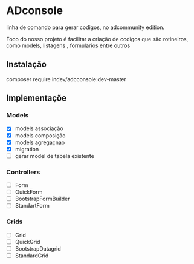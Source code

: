 # ADconsole

linha de comando para gerar codigos, no adcommunity edition.

Foco do nosso projeto é facilitar a criação de codigos que são rotineiros,
como models, listagens , formularios entre outros

## Instalação

composer require indev/adcconsole:dev-master

## Implementaçõe

### Models
- [x] models associação
- [x] models composição
- [x] models agregaçnao
- [x] migration 
- [ ] gerar model de tabela existente

### Controllers
- [ ] Form
- [ ] QuickForm
- [ ] BootstrapFormBuilder
- [ ] StandartForm

### Grids
- [ ] Grid
- [ ] QuickGrid
- [ ] BootstrapDatagrid
- [ ] StandardGrid